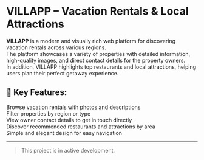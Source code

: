 # VILLAPP – Vacation Rentals & Local Attractions

**VILLAPP** is a modern and visually rich web platform for discovering vacation rentals across various regions.  
The platform showcases a variety of properties with detailed information, high-quality images, and direct contact details for the property owners.  
In addition, VILLAPP highlights top restaurants and local attractions, helping users plan their perfect getaway experience.

## 🌟 Key Features:
Browse vacation rentals with photos and descriptions  
Filter properties by region or type  
View owner contact details to get in touch directly  
Discover recommended restaurants and attractions by area  
Simple and elegant design for easy navigation

---

> This project is in active development.
